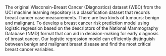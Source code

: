 The original Wisconsin-Breast Cancer (Diagnostics) dataset (WBC) from the UCI machine learning repository is a classification dataset that records breast cancer case measurements. There are two kinds of tumours: benign and malignant.
 To develop a breast cancer risk prediction model using logistic regression based on the descriptors of the National Mammography Database (NMD) format that can aid in decision-making for early diagnosis of breast cancer.
 Our logistic regression model can efficiently distinguish between benign and malignant breast disease and find the most critical breast cancer variables.
